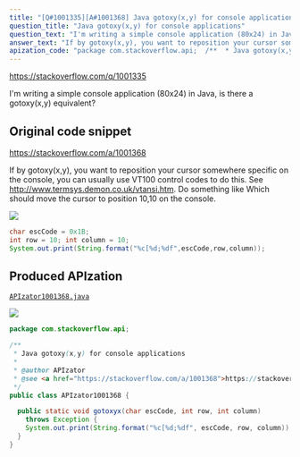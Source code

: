 ```yaml
---
title: "[Q#1001335][A#1001368] Java gotoxy(x,y) for console applications"
question_title: "Java gotoxy(x,y) for console applications"
question_text: "I'm writing a simple console application (80x24) in Java, is there a gotoxy(x,y) equivalent?"
answer_text: "If by gotoxy(x,y), you want to reposition your cursor somewhere specific on the console, you can usually use VT100 control codes to do this.  See http://www.termsys.demon.co.uk/vtansi.htm. Do something like Which should move the cursor to position 10,10 on the console."
apization_code: "package com.stackoverflow.api;  /**  * Java gotoxy(x,y) for console applications  *  * @author APIzator  * @see <a href=\"https://stackoverflow.com/a/1001368\">https://stackoverflow.com/a/1001368</a>  */ public class APIzator1001368 {    public static void gotoxyx(char escCode, int row, int column)     throws Exception {     System.out.print(String.format(\"%c[%d;%df\", escCode, row, column));   } }"
---
```


https://stackoverflow.com/q/1001335

I&#x27;m writing a simple console application (80x24) in Java, is there a gotoxy(x,y) equivalent?



## Original code snippet

https://stackoverflow.com/a/1001368

If by gotoxy(x,y), you want to reposition your cursor somewhere specific on the console, you can usually use VT100 control codes to do this.  See http://www.termsys.demon.co.uk/vtansi.htm.
Do something like
Which should move the cursor to position 10,10 on the console.

<div class="code-logo"><img src="/stackoverflow.png" /></div>

```java
char escCode = 0x1B;
int row = 10; int column = 10;
System.out.print(String.format("%c[%d;%df",escCode,row,column));
```

## Produced APIzation

[`APIzator1001368.java`](https://github.com/blind-papers/apization-temp-data/raw/main/search/APIzator1001368.java)

<div class="code-logo"><img src="/apizator.png" /></div>

```java
package com.stackoverflow.api;

/**
 * Java gotoxy(x,y) for console applications
 *
 * @author APIzator
 * @see <a href="https://stackoverflow.com/a/1001368">https://stackoverflow.com/a/1001368</a>
 */
public class APIzator1001368 {

  public static void gotoxyx(char escCode, int row, int column)
    throws Exception {
    System.out.print(String.format("%c[%d;%df", escCode, row, column));
  }
}

```